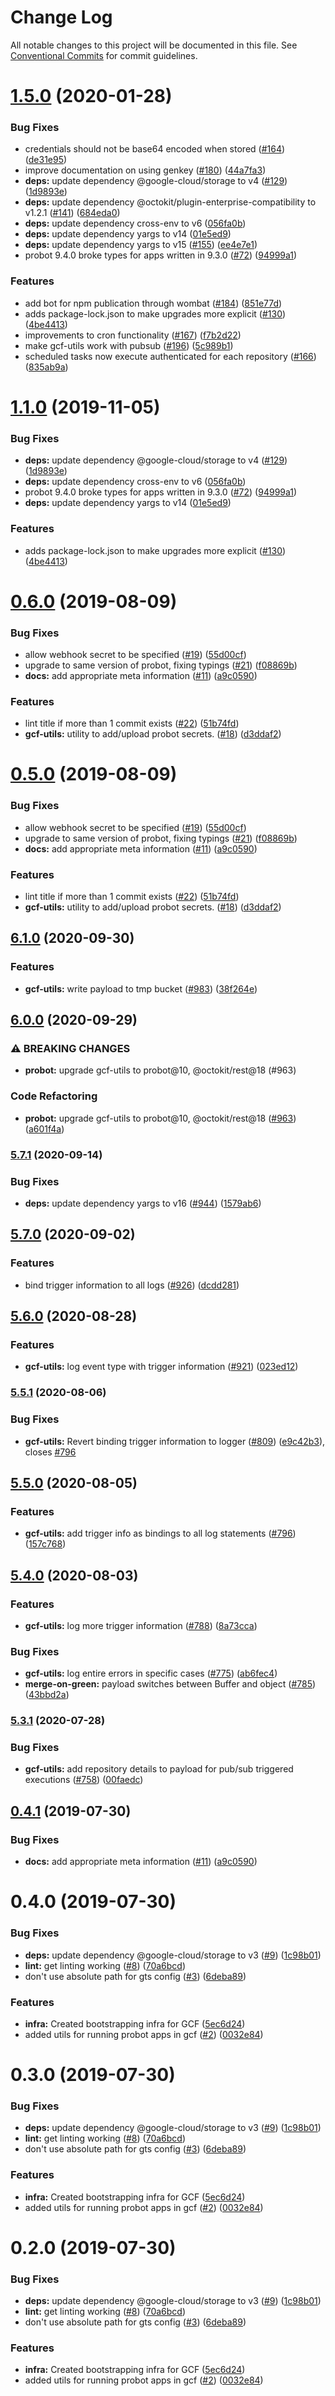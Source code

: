 # Change Log

All notable changes to this project will be documented in this file.
See [Conventional Commits](https://conventionalcommits.org) for commit guidelines.

# [1.5.0](https://github.com/googleapis/repo-automation-bots/compare/gcf-utils@0.6.0...gcf-utils@1.5.0) (2020-01-28)


### Bug Fixes

* credentials should not be base64 encoded when stored ([#164](https://github.com/googleapis/repo-automation-bots/issues/164)) ([de31e95](https://github.com/googleapis/repo-automation-bots/commit/de31e95e3d135bb3c75fa6d10c09bb98d7bb4ada))
* improve documentation on using genkey ([#180](https://github.com/googleapis/repo-automation-bots/issues/180)) ([44a7fa3](https://github.com/googleapis/repo-automation-bots/commit/44a7fa32d63e97ca44fbace3f61f8663e72f78a1))
* **deps:** update dependency @google-cloud/storage to v4 ([#129](https://github.com/googleapis/repo-automation-bots/issues/129)) ([1d9893e](https://github.com/googleapis/repo-automation-bots/commit/1d9893e9938afe360f550907ba0d44006f9eb19e))
* **deps:** update dependency @octokit/plugin-enterprise-compatibility to v1.2.1 ([#141](https://github.com/googleapis/repo-automation-bots/issues/141)) ([684eda0](https://github.com/googleapis/repo-automation-bots/commit/684eda073af839099858ccb9c89db43ee70ea579))
* **deps:** update dependency cross-env to v6 ([056fa0b](https://github.com/googleapis/repo-automation-bots/commit/056fa0b1316d20d1cfcf57a9fcaef6a22a55fb66))
* **deps:** update dependency yargs to v14 ([01e5ed9](https://github.com/googleapis/repo-automation-bots/commit/01e5ed98bdac657900ea851fc3cdb7cd6af60ccf))
* **deps:** update dependency yargs to v15 ([#155](https://github.com/googleapis/repo-automation-bots/issues/155)) ([ee4e7e1](https://github.com/googleapis/repo-automation-bots/commit/ee4e7e18e299346f7f2b6b4c2368083bead92d07))
* probot 9.4.0 broke types for apps written in 9.3.0 ([#72](https://github.com/googleapis/repo-automation-bots/issues/72)) ([94999a1](https://github.com/googleapis/repo-automation-bots/commit/94999a1cc9e47380b91a301102aff92dc2b5b6ed))


### Features

* add bot for npm publication through wombat ([#184](https://github.com/googleapis/repo-automation-bots/issues/184)) ([851e77d](https://github.com/googleapis/repo-automation-bots/commit/851e77daf464344a89f0774b9e43142026d6bd8d))
* adds package-lock.json to make upgrades more explicit ([#130](https://github.com/googleapis/repo-automation-bots/issues/130)) ([4be4413](https://github.com/googleapis/repo-automation-bots/commit/4be44137f69165b58c577d348805493924497273))
* improvements to cron functionality ([#167](https://github.com/googleapis/repo-automation-bots/issues/167)) ([f7b2d22](https://github.com/googleapis/repo-automation-bots/commit/f7b2d22fa64b7ff9ccd6536d15fedc84147642b6))
* make gcf-utils work with pubsub ([#196](https://github.com/googleapis/repo-automation-bots/issues/196)) ([5c989b1](https://github.com/googleapis/repo-automation-bots/commit/5c989b113a18abe57c19654a80076d91f631eca6))
* scheduled tasks now execute authenticated for each repository ([#166](https://github.com/googleapis/repo-automation-bots/issues/166)) ([835ab9a](https://github.com/googleapis/repo-automation-bots/commit/835ab9a7c5737a1e66179150e1de5aa28e3d1435))





# [1.1.0](https://github.com/googleapis/repo-automation-bots/compare/gcf-utils@0.6.0...gcf-utils@1.1.0) (2019-11-05)


### Bug Fixes

* **deps:** update dependency @google-cloud/storage to v4 ([#129](https://github.com/googleapis/repo-automation-bots/issues/129)) ([1d9893e](https://github.com/googleapis/repo-automation-bots/commit/1d9893e9938afe360f550907ba0d44006f9eb19e))
* **deps:** update dependency cross-env to v6 ([056fa0b](https://github.com/googleapis/repo-automation-bots/commit/056fa0b1316d20d1cfcf57a9fcaef6a22a55fb66))
* probot 9.4.0 broke types for apps written in 9.3.0 ([#72](https://github.com/googleapis/repo-automation-bots/issues/72)) ([94999a1](https://github.com/googleapis/repo-automation-bots/commit/94999a1cc9e47380b91a301102aff92dc2b5b6ed))
* **deps:** update dependency yargs to v14 ([01e5ed9](https://github.com/googleapis/repo-automation-bots/commit/01e5ed98bdac657900ea851fc3cdb7cd6af60ccf))


### Features

* adds package-lock.json to make upgrades more explicit ([#130](https://github.com/googleapis/repo-automation-bots/issues/130)) ([4be4413](https://github.com/googleapis/repo-automation-bots/commit/4be44137f69165b58c577d348805493924497273))





# [0.6.0](https://github.com/googleapis/repo-automation-bots/compare/gcf-utils@0.4.0...gcf-utils@0.6.0) (2019-08-09)


### Bug Fixes

* allow webhook secret to be specified ([#19](https://github.com/googleapis/repo-automation-bots/issues/19)) ([55d00cf](https://github.com/googleapis/repo-automation-bots/commit/55d00cf))
* upgrade to same version of probot, fixing typings ([#21](https://github.com/googleapis/repo-automation-bots/issues/21)) ([f08869b](https://github.com/googleapis/repo-automation-bots/commit/f08869b))
* **docs:** add appropriate meta information ([#11](https://github.com/googleapis/repo-automation-bots/issues/11)) ([a9c0590](https://github.com/googleapis/repo-automation-bots/commit/a9c0590))


### Features

* lint title if more than 1 commit exists ([#22](https://github.com/googleapis/repo-automation-bots/issues/22)) ([51b74fd](https://github.com/googleapis/repo-automation-bots/commit/51b74fd))
* **gcf-utils:** utility to add/upload probot secrets. ([#18](https://github.com/googleapis/repo-automation-bots/issues/18)) ([d3ddaf2](https://github.com/googleapis/repo-automation-bots/commit/d3ddaf2))





# [0.5.0](https://github.com/googleapis/repo-automation-bots/compare/gcf-utils@0.4.0...gcf-utils@0.5.0) (2019-08-09)


### Bug Fixes

* allow webhook secret to be specified ([#19](https://github.com/googleapis/repo-automation-bots/issues/19)) ([55d00cf](https://github.com/googleapis/repo-automation-bots/commit/55d00cf))
* upgrade to same version of probot, fixing typings ([#21](https://github.com/googleapis/repo-automation-bots/issues/21)) ([f08869b](https://github.com/googleapis/repo-automation-bots/commit/f08869b))
* **docs:** add appropriate meta information ([#11](https://github.com/googleapis/repo-automation-bots/issues/11)) ([a9c0590](https://github.com/googleapis/repo-automation-bots/commit/a9c0590))


### Features

* lint title if more than 1 commit exists ([#22](https://github.com/googleapis/repo-automation-bots/issues/22)) ([51b74fd](https://github.com/googleapis/repo-automation-bots/commit/51b74fd))
* **gcf-utils:** utility to add/upload probot secrets. ([#18](https://github.com/googleapis/repo-automation-bots/issues/18)) ([d3ddaf2](https://github.com/googleapis/repo-automation-bots/commit/d3ddaf2))





## [6.1.0](https://www.github.com/googleapis/repo-automation-bots/compare/v6.0.0...v6.1.0) (2020-09-30)


### Features

* **gcf-utils:** write payload to tmp bucket ([#983](https://www.github.com/googleapis/repo-automation-bots/issues/983)) ([38f264e](https://www.github.com/googleapis/repo-automation-bots/commit/38f264e4573e501dad162d5169365a8907efa2f0))

## [6.0.0](https://www.github.com/googleapis/repo-automation-bots/compare/v5.7.1...v6.0.0) (2020-09-29)


### ⚠ BREAKING CHANGES

* **probot:** upgrade gcf-utils to probot@10, @octokit/rest@18 (#963)

### Code Refactoring

* **probot:** upgrade gcf-utils to probot@10, @octokit/rest@18 ([#963](https://www.github.com/googleapis/repo-automation-bots/issues/963)) ([a601f4a](https://www.github.com/googleapis/repo-automation-bots/commit/a601f4acb415d80258021549104124cef1a447d1))

### [5.7.1](https://www.github.com/googleapis/repo-automation-bots/compare/v5.7.0...v5.7.1) (2020-09-14)


### Bug Fixes

* **deps:** update dependency yargs to v16 ([#944](https://www.github.com/googleapis/repo-automation-bots/issues/944)) ([1579ab6](https://www.github.com/googleapis/repo-automation-bots/commit/1579ab6694dcbf174aa2d936d5a68d31d6ac5bab))

## [5.7.0](https://www.github.com/googleapis/repo-automation-bots/compare/v5.6.0...v5.7.0) (2020-09-02)


### Features

* bind trigger information to all logs ([#926](https://www.github.com/googleapis/repo-automation-bots/issues/926)) ([dcdd281](https://www.github.com/googleapis/repo-automation-bots/commit/dcdd281b06524203788946470fbb8012179d2c98))

## [5.6.0](https://www.github.com/googleapis/repo-automation-bots/compare/v5.5.1...v5.6.0) (2020-08-28)


### Features

* **gcf-utils:** log event type with trigger information ([#921](https://www.github.com/googleapis/repo-automation-bots/issues/921)) ([023ed12](https://www.github.com/googleapis/repo-automation-bots/commit/023ed126aa478ab80279a27f8a194a88e5aff44d))

### [5.5.1](https://www.github.com/googleapis/repo-automation-bots/compare/v5.5.0...v5.5.1) (2020-08-06)


### Bug Fixes

* **gcf-utils:** Revert binding trigger information to logger ([#809](https://www.github.com/googleapis/repo-automation-bots/issues/809)) ([e9c42b3](https://www.github.com/googleapis/repo-automation-bots/commit/e9c42b3c1e0dafdc05db2e9b1240cb24447de75e)), closes [#796](https://www.github.com/googleapis/repo-automation-bots/issues/796)

## [5.5.0](https://www.github.com/googleapis/repo-automation-bots/compare/v5.4.0...v5.5.0) (2020-08-05)


### Features

* **gcf-utils:** add trigger info as bindings to all log statements ([#796](https://www.github.com/googleapis/repo-automation-bots/issues/796)) ([157c768](https://www.github.com/googleapis/repo-automation-bots/commit/157c768e6de8e3067e24a6dd17be152ae98c25d8))

## [5.4.0](https://www.github.com/googleapis/repo-automation-bots/compare/v5.3.1...v5.4.0) (2020-08-03)


### Features

* **gcf-utils:** log more trigger information ([#788](https://www.github.com/googleapis/repo-automation-bots/issues/788)) ([8a73cca](https://www.github.com/googleapis/repo-automation-bots/commit/8a73ccad2c4a4bc3d9d1dcd0d25d8a6e627921cf))


### Bug Fixes

* **gcf-utils:** log entire errors in specific cases ([#775](https://www.github.com/googleapis/repo-automation-bots/issues/775)) ([ab6fec4](https://www.github.com/googleapis/repo-automation-bots/commit/ab6fec4c9a1d278a015ec00bd24cbefc208ce6f8))
* **merge-on-green:** payload switches between Buffer and object ([#785](https://www.github.com/googleapis/repo-automation-bots/issues/785)) ([43bbd2a](https://www.github.com/googleapis/repo-automation-bots/commit/43bbd2aa199fa6908d4773b7641f4c22b19bacde))

### [5.3.1](https://www.github.com/googleapis/repo-automation-bots/compare/v5.3.0...v5.3.1) (2020-07-28)


### Bug Fixes

* **gcf-utils:** add repository details to payload for pub/sub triggered executions ([#758](https://www.github.com/googleapis/repo-automation-bots/issues/758)) ([00faedc](https://www.github.com/googleapis/repo-automation-bots/commit/00faedc0a3f5d1e4b39bda6fc5371edb2f921d2b))

## [0.4.1](https://github.com/googleapis/repo-automation-bots/compare/gcf-utils@0.4.0...gcf-utils@0.4.1) (2019-07-30)


### Bug Fixes

* **docs:** add appropriate meta information ([#11](https://github.com/googleapis/repo-automation-bots/issues/11)) ([a9c0590](https://github.com/googleapis/repo-automation-bots/commit/a9c0590))





# 0.4.0 (2019-07-30)


### Bug Fixes

* **deps:** update dependency @google-cloud/storage to v3 ([#9](https://github.com//issues/9)) ([1c98b01](https://github.com//commit/1c98b01))
* **lint:** get linting working ([#8](https://github.com//issues/8)) ([70a6bcd](https://github.com//commit/70a6bcd))
* don't use absolute path for gts config ([#3](https://github.com//issues/3)) ([6deba89](https://github.com//commit/6deba89))


### Features

* **infra:** Created bootstrapping infra for GCF ([5ec6d24](https://github.com//commit/5ec6d24))
* added utils for running probot apps in gcf ([#2](https://github.com//issues/2)) ([0032e84](https://github.com//commit/0032e84))





# 0.3.0 (2019-07-30)


### Bug Fixes

* **deps:** update dependency @google-cloud/storage to v3 ([#9](https://github.com//issues/9)) ([1c98b01](https://github.com//commit/1c98b01))
* **lint:** get linting working ([#8](https://github.com//issues/8)) ([70a6bcd](https://github.com//commit/70a6bcd))
* don't use absolute path for gts config ([#3](https://github.com//issues/3)) ([6deba89](https://github.com//commit/6deba89))


### Features

* **infra:** Created bootstrapping infra for GCF ([5ec6d24](https://github.com//commit/5ec6d24))
* added utils for running probot apps in gcf ([#2](https://github.com//issues/2)) ([0032e84](https://github.com//commit/0032e84))





# 0.2.0 (2019-07-30)


### Bug Fixes

* **deps:** update dependency @google-cloud/storage to v3 ([#9](https://github.com//issues/9)) ([1c98b01](https://github.com//commit/1c98b01))
* **lint:** get linting working ([#8](https://github.com//issues/8)) ([70a6bcd](https://github.com//commit/70a6bcd))
* don't use absolute path for gts config ([#3](https://github.com//issues/3)) ([6deba89](https://github.com//commit/6deba89))


### Features

* **infra:** Created bootstrapping infra for GCF ([5ec6d24](https://github.com//commit/5ec6d24))
* added utils for running probot apps in gcf ([#2](https://github.com//issues/2)) ([0032e84](https://github.com//commit/0032e84))
